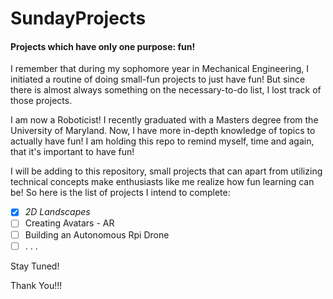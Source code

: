 # SundayProjects
#### Projects which have only one purpose: fun!

I remember that during my sophomore year in Mechanical Engineering, I initiated a routine of doing small-fun projects to just have fun! But since there is almost always something on the necessary-to-do list, I lost track of those projects.

I am now a Roboticist! I recently graduated with a Masters degree from the University of Maryland. Now, I have more in-depth knowledge of topics to actually have fun! I am holding this repo to remind myself, time and again, that it's important to have fun!

I will be adding to this repository, small projects that can apart from utilizing technical concepts make enthusiasts like me realize how fun learning can be! So here is the list of projects I intend to complete:

- [x] *2D Landscapes*
- [ ] Creating Avatars - AR
- [ ] Building an Autonomous Rpi Drone
- [ ] . . .

Stay Tuned!

Thank You!!!
